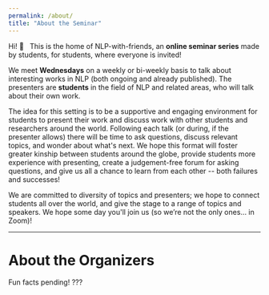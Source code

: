 ```yaml
---
permalink: /about/
title: "About the Seminar"
---
```


Hi! 👋 &nbsp; This is the home of NLP-with-friends, 
an **online seminar series** made by students, for students, where everyone is invited!

We meet **Wednesdays** on a weekly or bi-weekly basis to talk about interesting works in NLP (both ongoing and already published). The presenters are **students** in the field of NLP and related areas, who will talk about their own work.

The idea for this setting is to be a supportive and engaging environment for students to present their work and discuss work with other students and researchers around the world.
Following each talk (or during, if the presenter allows) there will be time to ask questions, discuss relevant topics, and wonder about what's next.
We hope this format will foster greater kinship between students around the globe, provide students more experience with presenting, create a judgement-free forum for asking questions, and give us all a chance to learn from each other -- both failures and successes!

We are committed to diversity of topics and presenters; we hope to connect students all over the world, and give the stage to a range of topics and speakers. 
<span title="(Lennon, 1971)">We hope some day you'll join us (so we’re not the only ones... in Zoom)!</span>


<hr>

# About the Organizers

Fun facts pending! ???